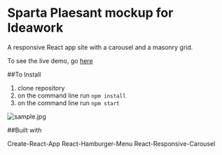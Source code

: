 
# Sparta Plaesant mockup for Ideawork

A responsive React app site with a carousel and a masonry grid.

To see the live demo, go [here](https://magmahr.github.io/ideawork/)

##To Install
1. clone repository
2. on the command line run `npm install`
3. on the command line run `npm start`

![sample.jpg](public/assets/sample.jpg)



##Built with

Create-React-App
React-Hamburger-Menu
React-Responsive-Carousel
